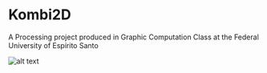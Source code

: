 # Kombi2D
A Processing project produced in Graphic Computation Class at the Federal University of Espírito Santo

![alt text](https://github.com/LazaroJPR/Processing/blob/main/Kombi%20Project/Kombi2D/Kombi2D.png?raw=true)
